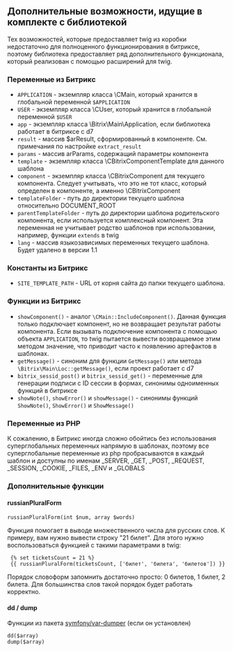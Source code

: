 ## Дополнительные возможности, идущие в комплекте с библиотекой

Тех возможностей, которые предоставляет twig из коробки недостаточно для полноценного функционирования в битриксе, поэтому библиотека предоставляет ряд дополнительного функционала, который реализован с помощью расширений для twig.

### Переменные из Битрикс

* `APPLICATION` - экземпляр класса \CMain, который хранится в глобальной переменной `$APPLICATION`
* `USER` - экземпляр класса \CUser, который хранится в глобальной переменной `$USER`
* `app` - экземпляр класса \Bitrix\Main\Application, если библиотека работает в битриксе с d7
* `result` - массив $arResult, сформированный в компоненте. См. примечания по настройке `extract_result`
* `params` - массив arParams, содержащий параметры компонента
* `template` - экземпляр класса \CBitrixComponentTemplate для данного шаблона
* `component` - экземпляр класса \CBitrixComponent для текущего компонента. Следует учитывать, что это не тот класс, который определен в компоненте, а именно \CBitrixComponent
* `templateFolder` - путь до директории текущего шаблона относительно DOCUMENT_ROOT
* `parentTemplateFolder` - путь до директории шаблона родительского компонента, если используется комплексный компонент. Эта переменная не учитывает родство шаблонов при использовании, например, функции `extends` в twig
* `lang` - массив языкозависимых переменных текущего шаблона. Будет удалено в версии 1.1

### Константы из Битрикс

* `SITE_TEMPLATE_PATH` - URL от корня сайта до папки текущего шаблона.

### Функции из Битрикс

* `showComponent()` - аналог `\CMain::IncludeComponent()`. Данная функция только подключает компонент, но не возвращает результат работы компонента. Если вызывать подключение компонента с помощью объекта `APPLICATION`, то twig пытается вывести возвращаемое этим методом значение, что приводит часто к появлению артефактов в шаблонах.
* `getMessage()` - синоним для функции `GetMessage()` или метода `\Bitrix\Main\Loc::getMessage()`, если проект работает с d7
* `bitrix_sessid_post()` и `bitrix_sessid_get()` - переменные для генерации подписи с ID сессии в формах, синонимы одноименных функций в битриксе
* `showNote()`, `showError()` и `showMessage()` - синонимы функций `ShowNote()`, `ShowError()` и `ShowMessage()` 

### Переменные из PHP

К сожалению, в Битрикс иногда сложно обойтись без использования суперглобальных переменных напрямую в шаблонах, поэтому все суперглобальные переменные из php пробрасываются в каждый шаблон и доступны по именам _SERVER, _GET, _POST, _REQUEST, _SESSION, _COOKIE, _FILES, _ENV и _GLOBALS

### Дополнительные функции

#### russianPluralForm

`russianPluralForm(int $num, array $words)`

Функция помогает в выводе множественного числа для русских слов. К примеру, вам нужно вывести строку "21 билет". Для этого нужно воспользоваться функцией с такими параметрами в twig:

```twig
 {% set ticketsCount = 21 %}
 {{ russianPluralForm(ticketsCount, ['билет', 'билета', 'билетов']) }}
```

Порядок словоформ запомнить достаточно просто: 0 билетов, 1 билет, 2 билета. Для большинства слов такой порядок будет работать корректно.

#### dd / dump

Функции из пакета  [symfony/var-dumper](https://github.com/symfony/var-dumper) (если он установлен)

```twig
dd($array)
dump($array)
```
